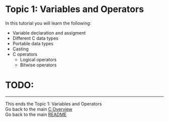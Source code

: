 # Topic 1: Variables and Operators
In this tutorial you will learn the following:

* Variable declaration and assigment
* Different C data types
* Portable data types
* Casting
* C operators
  * Logical operators
  * Bitwise operators

# TODO:
___
This ends the Topic 1: Variables and Operators   
Go back to the main [C Overview](../README.md)  
Go back to the main [README](../../../README.md)